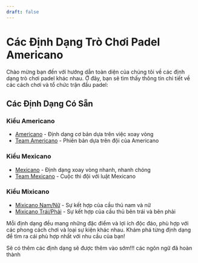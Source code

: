 ```yaml
---
draft: false
---
```


# Các Định Dạng Trò Chơi Padel Americano

Chào mừng bạn đến với hướng dẫn toàn diện của chúng tôi về các định dạng trò chơi padel khác nhau. Ở đây, bạn sẽ tìm thấy thông tin chi tiết về các cách chơi và tổ chức trận đấu padel:

## Các Định Dạng Có Sẵn

### Kiểu Americano
- [Americano](/vi/americano) - Định dạng cơ bản dựa trên việc xoay vòng
- [Team Americano](/vi/team-americano) - Phiên bản dựa trên đội của Americano

### Kiểu Mexicano
- [Mexicano](/vi/mexicano) - Định dạng xoay vòng nhanh, nhanh chóng
- [Team Mexicano](/vi/team-mexicano) - Cuộc thi đội với luật Mexicano

### Kiểu Mixicano
- [Mixicano Nam/Nữ](/vi/mixicano) - Sự kết hợp của cầu thủ nam và nữ
- [Mixicano Trái/Phải](/vi/mixicano) - Sự kết hợp của cầu thủ bên trái và bên phải

Mỗi định dạng đều mang những đặc điểm và lợi ích độc đáo, phù hợp với các phong cách chơi và loại sự kiện khác nhau. Khám phá từng định dạng để tìm ra cái phù hợp nhất với nhu cầu của bạn!

Sẽ có thêm các định dạng sẽ được thêm vào sớm!!! các ngôn ngữ đã hoàn thành